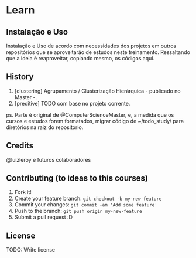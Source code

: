 # Learn

## Instalação e Uso 
Instalação e Uso de acordo com necessidades dos projetos em outros repositórios que se aproveitarão de estudos neste treinamento. Ressaltando que a ideia é reaproveitar, copiando mesmo, os códigos aqui.

## History
1. [clustering] Agrupamento / Clusterização Hierárquica - publicado no Master -.
2. [preditive] TODO com base no projeto corrente.

ps. Parte é original de @ComputerScienceMaster, e, a medida que os cursos e estudos forem formatados, migrar código de ~/todo_study/ para diretórios na raiz do repositório.

## Credits
@luizleroy e futuros colaboradores

## Contributing (to ideas to this courses)
1. Fork it!
2. Create your feature branch: `git checkout -b my-new-feature`
3. Commit your changes: `git commit -am 'Add some feature'`
4. Push to the branch: `git push origin my-new-feature`
5. Submit a pull request :D

## License
TODO: Write license
